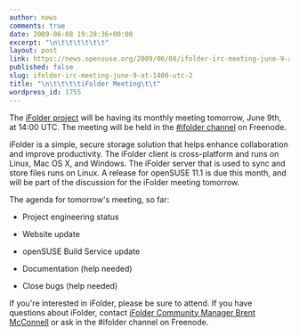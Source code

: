 ```yaml
---
author: news
comments: true
date: 2009-06-08 19:28:36+00:00
excerpt: "\n\t\t\t\t\t\t"
layout: post
link: https://news.opensuse.org/2009/06/08/ifolder-irc-meeting-june-9-at-1400-utc-2/
published: false
slug: ifolder-irc-meeting-june-9-at-1400-utc-2
title: "\n\t\t\t\tiFolder Meeting\t\t"
wordpress_id: 1755
---
```

The [iFolder project](http://www.kablink.org/ifolder) will be having its monthly meeting tomorrow, June 9th, at 14:00 UTC. The meeting will be held in the [#ifolder channel](irc://irc.freenode.net/ifolder) on Freenode.

iFolder is a simple, secure storage solution that helps enhance collaboration and improve productivity. The iFolder client is cross-platform and runs on Linux, Mac OS X, and Windows. The iFolder server that is used to sync and store files runs on Linux. A release for openSUSE 11.1 is due this month, and will be part of the discussion for the iFolder meeting tomorrow.

The agenda for tomorrow's meeting, so far:



	
  * Project engineering status

	
  * Website update

	
  * openSUSE Build Service update

	
  * Documentation (help needed)

	
  * Close bugs (help needed)


If you're interested in iFolder, please be sure to attend. If you have questions about iFolder, contact [iFolder Community Manager Brent McConnell](mailto:bmcconnell@novell.com) or ask in the #ifolder channel on Freenode.		
